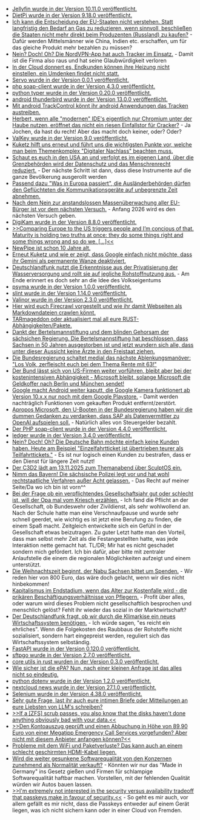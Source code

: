 * [Jellyfin wurde in der Version 10.11.0 veröffentlicht.](https://github.com/jellyfin/jellyfin/releases/tag/v10.11.0)
* [DietPi wurde in der Version 9.18.0 veröffentlicht.](https://github.com/MichaIng/DietPi/releases/tag/v9.18)
* [Ich kann die Entscheidung der EU-Staaten nicht verstehen. Statt langfristig den Bedarf an Gas zu reduzieren, wenn sinnvoll, beschließen die Staaten nicht mehr direkt beim Produzenten (Russland) zu kaufen?](https://www.deutschlandfunk.de/eu-energieminister-stimmen-fuer-ausstieg-aus-russischem-gas-102.html) - Dafür werden Mittelsmänner wie China, Indien etc. erschaffen, um für das gleiche Produkt mehr bezahlen zu müssen?
* [Nein? Doch! Oh? Die NordVPN-App hat auch Tracker im Einsatz.](https://www.kuketz-blog.de/nordvpn-bestreitet-den-einsatz-von-trackern-doch-ein-app-mitschnitt-zeigt-ein-anderes-bild/) - Damit ist die Firma also raus und hat seine Glaubwürdigkeit verloren
* [In der Cloud donnert es, Endkunden können ihre Heizung nicht einstellen, ein Umdenken findet nicht statt.](https://tuxproject.de/blog/2025/10/wer-sich-in-die-cloud-begibt-der-kommt-darin-um-9/)
* [Servo wurde in der Version 0.0.1 veröffentlicht.](https://www.phoronix.com/news/Servo-0.0.1-Released)
* [php soap-client wurde in der Version 4.3.0 veröffentlicht.](https://github.com/phpro/soap-client/releases/tag/4.3.0)
* [python typer wurde in der Version 0.20.0 veröffentlicht.](https://github.com/fastapi/typer/releases/tag/0.20.0)
* [android thunderbird wurde in der Version 13.0.0 veröffentlicht.](https://github.com/thunderbird/thunderbird-android/releases/tag/THUNDERBIRD_13_0)
* [Mit android TrackControl könnt ihr android Anwendungen das Tracken austreiben.](https://github.com/TrackerControl/tracker-control-android)
* [Herbert, wenn alle "modernen" IDE's eigentlich nur Chromium unter der Haube nutzen, eröffnet das nicht ein riesen Einfallstor für Cracker?](https://www.bleepingcomputer.com/news/security/cursor-windsurf-ides-riddled-with-94-plus-n-day-chromium-vulnerabilities/) - Ja Jochen, da hast du recht! Aber das macht doch keiner, oder? Oder?
* [ValKey wurde in der Version 9.0 veröffentlicht.](https://www.linuxfoundation.org/press/valkey-9.0-delivers-performance-and-resiliency-for-real-time-workloads)
* [Kuketz hilft uns erneut und führt uns die wichtigsten Punkte vor, welche man beim Themenkomplex "Digitaler Nachlass" beachten muss.](https://www.kuketz-blog.de/digitaler-nachlass-grundlagen-praxistaugliche-umsetzung/)
* [Schaut es euch in den USA an und verfolgt es im eigenen Land, über die Grenzbehörden wird der Datenschutz und das Menschrenrecht reduziert.](https://netzpolitik.org/2025/ice-ruestet-auf-amerikanische-abschiebebehoerde-will-soziale-medien-ueberwachen/) - Der nächste Schritt ist dann, dass diese Instrumente auf die ganze Bevölkerung ausgerollt werden
* [Passend dazu "Was in Europa passiert", die Ausländerbehörden dürfen den Geflüchteten die Kommunikationsgeräte auf unbegrenzte Zeit abnehmen.](https://netzpolitik.org/2025/eingezogene-handys-eine-haerte-die-nur-schwaeche-zeigt/)
* [Nach dem Nein zur anstandslossen Massenüberwachung aller EU-Bürger ist vor dem nächsten Versuch.](https://netzpolitik.org/2025/interne-dokumente-eu-arbeitet-an-ausufernder-vorratsdatenspeicherung/) - Anfang 2026 wird es den nächsten Versuch geben.
* [DigiKam wurde in der Version 8.8.0 veröffentlicht.](https://lwn.net/Articles/1042823/)
* [>>Comparing Europe to the US triggers people and I’m concious of that. Maturity is holding two truths at once: they do some things right and some things wrong and so do we. [...]<<](https://lucumr.pocoo.org/2025/10/21/eu-resigation/)
* [NewPipe ist schon 10 Jahre alt.](https://newpipe.net/blog/pinned/announcement/newpipe-turns-10/)
* [Erneut Kuketz und wie er zeigt, dass Google einfach nicht möchte, dass ihr Gemini als permanente Wanze deaktiviert.](https://www.kuketz-blog.de/google-gemini-unter-android-deaktivieren-was-wirklich-funktioniert/)
* [Deutschlandfunk nutzt die Erkenntnisse aus der Privatisierung der Wasserversorgung und rollt sie auf jegliche Rohstoffnutzung aus.](https://www.deutschlandfunk.de/commons-ressourcen-rohstoffe-schutz-handel-100.html) - Am Ende erinnert es doch sehr an die Idee des Volkseigentums
* [psyma wurde in der Version 1.0.0 veröffentlicht.](https://github.com/kellerza/pysma/releases/tag/v1.0.0)
* [slint wurde in der Version 1.14.0 veröffentlicht.](https://github.com/slint-ui/slint/releases/tag/v1.14.0)
* [Valinor wurde in der Version 2.3.0 veröffentlicht.](https://github.com/CuyZ/Valinor/releases/tag/2.3.0)
* [Hier wird euch Firecrawl vorgestellt und wie ihr damit Webseiten als Markdowndateien crawlen könnt.](https://www.freecodecamp.org/news/how-to-turn-websites-into-llm-ready-data-using-firecrawl/)
* [TARmageddon oder aktualisiert mal all eure RUST-Abhängigkeiten/Pakete.](https://www.bleepingcomputer.com/news/security/tarmageddon-flaw-in-abandoned-rust-library-enables-rce-attacks/)
* [Dankt der Bertelsmannstiftung und dem blinden Gehorsam der sächsichen Regierung. Die Bertelsmannstiftung hat beschlossen, dass Sachsen in 50 Jahren ausgestorben ist und jetzt wundern sich alle, dass unter dieser Aussicht keine Ärzte in den Freistaat ziehen.](https://www.mdr.de/nachrichten/sachsen/bautzen/bautzen-hoyerswerda-kamenz/kinderarzt-termin-suche-patienten-100.html)
* [Die Bundesregierung schaltet medial das nächste Ablenkungsmanöver: "Los Volk, zerfleischt euch bei dem Thema Rente mit 63!"](https://www.deutschlandfunk.de/rente-vorzeitig-fruehrente-pro-contra-100.html)
* [Der Bund lässt sich von US-Firmen weiter vorführen, bleibt aber bei der kostenintensiven Abhängigkeit - Microsoft bleibt, solange Microsoft die Geldkoffer nach Berlin und München sendet!](https://netzpolitik.org/2025/digitalministerium-ratlos-keine-strategie-fuer-umstieg-auf-windows-11/)
* [Google macht Android weiter kaputt, die Google Kamera funktionert ab Version 10.x.x nur noch mit dem Google Playstore.](https://www.kuketz-blog.de/google-kamera-ab-version-10-x-erfordert-play-services-downgrade-noetig/) - Damit werden nachträglich Funktionen vom gekauften Produkt entfernt/zerstört.
* [Apropos Microsoft, den U-Booten in der Bundesregierung haben wir die dummen Gedanken zu verdanken, dass SAP als Datenvermittler zu OpenAI aufspielen soll.](https://netzpolitik.org/2025/sap-und-openai-wie-die-oeffentliche-verwaltung-mit-ki-noch-abhaengiger-von-big-tech-wird/) - Natürlich alles von Steuergelder bezahlt.
* [Der PHP soap-client wurde in der Version 4.4.0 veröffentlicht.](https://github.com/phpro/soap-client/releases/tag/4.4.0)
* [ledger wurde in der Version 3.4.0 veröffentlicht.](https://github.com/ledger/ledger/releases/tag/v3.4.0)
* [Nein? Doch! Oh? Die Deutsche Bahn möchte einfach keine Kunden haben. Heute am Beispiel "Einzelfahrtticket ist übertrieben teurer als Teilfahrttickets."](https://www.mdr.de/nachrichten/sachsen-anhalt/magdeburg/bahn-hack-tickets-lukas-weihrauch-100.html) - Es ist nur logisch einen Kunden zu bestrafen, dass er den Dienst für längere Zeit nutzt!
* [Der C3D2 lädt am 13.11.2025 zum Themanabend über SculptOS ein.](https://c3d2.de/news/ta-20251113-sculptos.html)
* [Nimm das Bayern! Die sächsische Polizei legt vor und hat wohl rechtstaatliche Verfahren außer Acht gelassen.](https://netzpolitik.org/2025/adenauer-bus-affaere-saechsische-polizei-in-erklaerungsnot/) - Das Recht auf meiner Seite/Da wo ich bin ist vorn^^
* [Bei der Frage ob ein verpflichtendes Gesellschaftsjahr gut oder schlecht ist, will der Opa mal vom Kriesch erzählen.](https://www.deutschlandfunk.de/gesellschaftsjahr-wehrpflicht-gruene-100.html) - Ich fand die Pflicht an der Gesellschaft, ob Bundeswehr oder Zivildienst, als sehr wohlwollend an. Nach der Schule hatte man eine Verschnaufpause und wurde sehr schnell geerdet, wie wichtig es ist jetzt eine Berufung zu finden, die einem Spaß macht. Zeitgleich entwickelte sich ein Gefühl in der Gesellschaft etwas beizutragen. Zu guter Letzt hatte man den Vorteil, dass man selbst mehr Zeit als die Festangestellten hatte, was jede Interaktion nette gemacht hat. TL/DR; Mir hat es nicht geschadet sondern mich gefördert. Ich bin dafür, aber bitte mit zentraler Anlaufstelle die einem die regionalen Möglichkeiten aufzeigt und einem unterstützt.
* [Die Weihnachtszeit beginnt, der Nabu Sachsen bittet um Spenden.](https://sachsen.nabu.de/tiereundpflanzen/amphibien/36668.html) - Wir reden hier von 800 Euro, das wäre doch gelacht, wenn wir dies nicht hinbekommen!
* [Kapitalismus im Endstadium, wenn das Alter zur Kostenfalle wird - die prikären Beschäftigungsverhältnisse von Pflegern.](https://www.deutschlandfunk.de/haeusliche-pflege-24-stunden-betreuung-100.html) - Profit über alles, oder warum wird dieses Problem nicht gesellschaftlich besprochen und menschlich gelöst? Fehlt ihr wieder das sozial in der Marktwirtschaft?
* [Der Deutschlandfunk fragt, ob wir durch die Klimarkise ein neues Wirtschaftssystem benötigen.](https://www.deutschlandfunk.de/geht-klimawende-im-kapitalismus-100.html) - Ich würde sagen, "es reicht ein ehrliches". Wenn die Folgekosten des Raubbaus der Rohstoffe nicht sozialisiert, sondern hart eingepreist werden, reguliert sich das Wirtschaftssystem selbständig.
* [FastAPI wurde in der Version 0.120.0 veröffentlicht.](https://github.com/fastapi/fastapi/releases/tag/0.120.0)
* [sftpgo wurde in der Version 2.7.0 veröffentlicht.](https://github.com/drakkan/sftpgo/releases/tag/v2.7.0)
* [core utils in rust wurden in der Version 0.3.0 veröffentlicht.](https://github.com/uutils/coreutils/releases/tag/0.3.0)
* [Wie sicher ist die ePA? Nun, nach einer kleinen Anfrage ist das alles nicht so eindeutig.](https://netzpolitik.org/2025/elektronische-patientenakte-mit-sicherheitsrisiken-und-nebenwirkungen/)
* [python dotenv wurde in der Version 1.2.0 veröffentlicht.](https://github.com/theskumar/python-dotenv/releases/tag/v1.2.0)
* [nextcloud news wurde in der Version 27.1.0 veröffentlicht.](https://github.com/nextcloud/news/releases/tag/27.1.0)
* [Selenium wurde in der Version 4.38.0 veröffentlicht.](https://github.com/SeleniumHQ/selenium/releases/tag/selenium-4.38.0)
* [Sehr gute Frage, last ihr auch eure intimen Briefe oder Mitteilungen an eure Liebsten von LLM's schreiben?](https://netzpolitik.org/2025/breakpoint-lasst-ihr-chatgpt-auch-eure-liebesbriefe-schreiben/)
* [>>If a [ZFS] scrub passes, you also know that the disks haven't done anything obviously bad with your data.<<](https://utcc.utoronto.ca/~cks/space/blog/solaris/ZFSScrubsSomeThingsTheyDetect)
* [>>Den Kontoauszug geprüft und einen Abbuchung in Höhe von 89,90 Euro von einer Megatipp Emergency Call Services vorgefunden? Aber nicht mit diesem Anbieter anfangen können?<<](https://www.borncity.com/blog/2025/10/26/unberechtigte-megatipp-emergency-call-services-abbuchung-von-8990-euro/)
* [Probleme mit dem WiFi und Paketverluste? Das kann auch an einem schlecht geschirmten HDMI-Kabel liegen.](https://www.borncity.com/blog/2025/10/26/krude-ursache-fuer-paketverluste-bei-wifi-verbindung/)
* [Wird die weiter gesunkene Softwarequalität von den Konzernen zunehmend als Normalität verkauft?](https://www.borncity.com/blog/2025/10/26/absturz-der-softwarequalitaet-normalisierung-einer-katastrophe/) - Könnten wir nur das "Made in Germany" ins Gesetz gießen und Firmen für schlampige Softwarequalität haftbar machen. Vorstellen, mit der fehlenden Qualität würden wir Autos bauen lassen.
* [>>I'm extremely not interested in the security versus availability tradeoff that passkeys make in favour of security.<<](https://utcc.utoronto.ca/~cks/space/blog/web/PasskeysWhatIWant) - So geht es mir auch, vor allem gefällt es mir nicht, dass die Passkeys entweder auf einem Gerät liegen, was ich nicht sichern kann oder in einer Cloud von Fremden.
